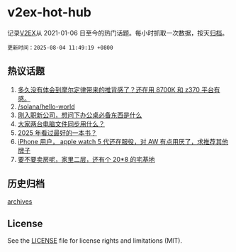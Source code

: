 # v2ex-hot-hub

 记录[V2EX](https://www.v2ex.com/)从 2021-01-06 日至今的热门话题。每小时抓取一次数据，按天[归档](archives)。

`更新时间：2025-08-04 11:49:19 +0800`

## 热议话题

1. [多久没有体会到摩尔定律带来的推背感了？还在用 8700K 和 z370 平台有感。](https://www.v2ex.com/t/1149573)
1. [/solana/hello-world](https://www.v2ex.com/t/1149587)
1. [刚入职新公司，想问下办公桌必备东西是什么](https://www.v2ex.com/t/1149672)
1. [大家两台电脑文件同步用什么？](https://www.v2ex.com/t/1149599)
1. [2025 年看过最好的一本书？](https://www.v2ex.com/t/1149709)
1. [iPhone 用户， apple watch 5 代还在服役，对 AW 有点用厌了，求推荐其他牌子](https://www.v2ex.com/t/1149572)
1. [要不要卖房呢，家里二层，还有个 20*8 的宅基地](https://www.v2ex.com/t/1149685)

## 历史归档

[archives](archives)

## License

See the [LICENSE](LICENSE) file for license rights and limitations (MIT).
